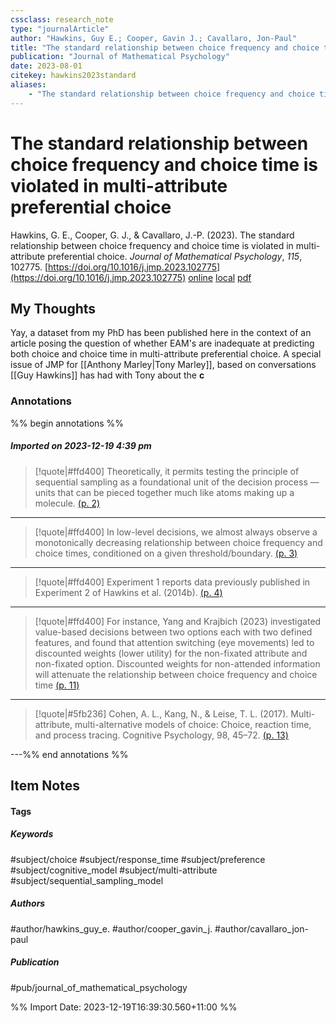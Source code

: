 ```yaml
---
cssclass: research_note
type: "journalArticle"
author: "Hawkins, Guy E.; Cooper, Gavin J.; Cavallaro, Jon-Paul"
title: "The standard relationship between choice frequency and choice time is violated in multi-attribute preferential choice"
publication: "Journal of Mathematical Psychology"
date: 2023-08-01
citekey: hawkins2023standard
aliases: 
    - "The standard relationship between choice frequency and choice time is violated in multi-attribute preferential choice"
---
```


# The standard relationship between choice frequency and choice time is violated in multi-attribute preferential choice

Hawkins, G. E., Cooper, G. J., & Cavallaro, J.-P. (2023). The standard relationship between choice frequency and choice time is violated in multi-attribute preferential choice. _Journal of Mathematical Psychology_, _115_, 102775. [https://doi.org/10.1016/j.jmp.2023.102775](https://doi.org/10.1016/j.jmp.2023.102775)
[online](http://zotero.org/users/local/kZl3QdXV/items/QM58PGGW) [local](zotero://select/library/items/QM58PGGW) [pdf](file:///home/gjc216/Zotero/storage/BGAWEKIM/1-s2.0-S0022249623000317-main.pdf)
 
## My Thoughts

Yay, a dataset from my PhD has been published here in the context of an article posing the question of whether EAM's are inadequate at predicting both choice and choice time in multi-attribute preferential choice. A special issue of JMP for [[Anthony Marley|Tony Marley]], based on conversations [[Guy Hawkins]] has had with Tony about the **c**
 
### Annotations

%% begin annotations %%
##### Imported on 2023-12-19 4:39 pm
>[!quote|#ffd400]
>Theoretically, it permits testing the principle of sequential sampling as a foundational unit of the decision process — units that can be pieced together much like atoms making up a molecule. [(p. 2)](zotero://open-pdf/library/items/BGAWEKIM?page=2&annotation=DCR592YN)

---
>[!quote|#ffd400]
>In low-level decisions, we almost always observe a monotonically decreasing relationship between choice frequency and choice times, conditioned on a given threshold/boundary. [(p. 3)](zotero://open-pdf/library/items/BGAWEKIM?page=3&annotation=RQSLGZD8)

---
>[!quote|#ffd400]
>Experiment 1 reports data previously published in Experiment 2 of Hawkins et al. (2014b). [(p. 4)](zotero://open-pdf/library/items/BGAWEKIM?page=4&annotation=CX2QW27K)

---
>[!quote|#ffd400]
>For instance, Yang and Krajbich (2023) investigated value-based decisions between two options each with two defined features, and found that attention switching (eye movements) led to discounted weights (lower utility) for the non-fixated attribute and non-fixated option. Discounted weights for non-attended information will attenuate the relationship between choice frequency and choice time [(p. 11)](zotero://open-pdf/library/items/BGAWEKIM?page=11&annotation=2R5SZ4TT)

---
>[!quote|#5fb236]
>Cohen, A. L., Kang, N., & Leise, T. L. (2017). Multi-attribute, multi-alternative models of choice: Choice, reaction time, and process tracing. Cognitive Psychology, 98, 45–72. [(p. 13)](zotero://open-pdf/library/items/BGAWEKIM?page=13&annotation=ZVWG42TA)

---%% end annotations %%

## Item Notes

#### Tags

##### Keywords

#subject/choice #subject/response_time #subject/preference #subject/cognitive_model #subject/multi-attribute #subject/sequential_sampling_model

##### Authors

#author/hawkins_guy_e. #author/cooper_gavin_j. #author/cavallaro_jon-paul

##### Publication

#pub/journal_of_mathematical_psychology


%% Import Date: 2023-12-19T16:39:30.560+11:00 %%
